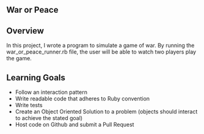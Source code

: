 ## War or Peace

## Overview
In this project, I wrote a program to simulate a game of war. By running the war_or_peace_runner.rb file, the user will be able to watch two players play the game.

## Learning Goals
- Follow an interaction pattern
- Write readable code that adheres to Ruby convention
- Write tests
- Create an Object Oriented Solution to a problem (objects should interact to achieve the stated goal)
- Host code on Github and submit a Pull Request
